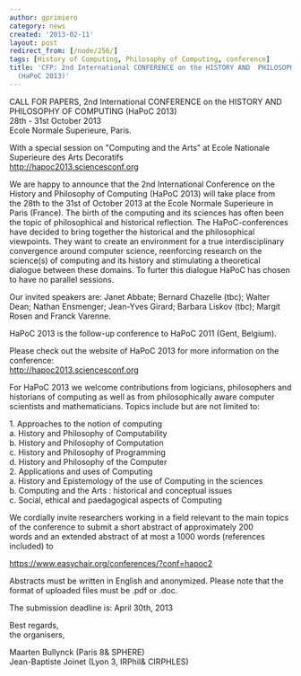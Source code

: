 ```yaml
---
author: gprimiero
category: news
created: '2013-02-11'
layout: post
redirect_from: [/node/256/]
tags: [History of Computing, Philosophy of Computing, conference]
title: 'CFP: 2nd International CONFERENCE on the HISTORY AND  PHILOSOPHY OF COMPUTING
  (HaPoC 2013)'
---
```

CALL FOR PAPERS, 2nd International CONFERENCE on the HISTORY AND PHILOSOPHY OF
COMPUTING (HaPoC 2013)  
28th - 31st October 2013  
Ecole Normale Superieure, Paris.

With a special session on "Computing and the Arts" at Ecole Nationale
Superieure des Arts Decoratifs  
<http://hapoc2013.sciencesconf.org>  
  
We are happy to announce that the 2nd International Conference on the History
and Philosophy of Computing (HaPoC 2013) will take place from  
the 28th to the 31st of October 2013 at the Ecole Normale Superieure in Paris
(France). The birth of the computing and its sciences has often been the topic
of philosophical and historical reflection. The HaPoC-conferences have decided
to bring together the historical and the philosophical viewpoints. They want
to create an environment for a true interdisciplinary convergence around
computer science, reenforcing research on the science(s) of computing and its
history and stimulating a theoretical dialogue between these domains. To
furter this dialogue HaPoC has chosen to have no parallel sessions.

Our invited speakers are: Janet Abbate; Bernard Chazelle (tbc); Walter Dean;
Nathan Ensmenger; Jean-Yves Girard; Barbara Liskov (tbc); Margit  
Rosen and Franck Varenne.

HaPoC 2013 is the follow-up conference to HaPoC 2011 (Gent, Belgium).

  
Please check out the website of HaPoC 2013 for more information on the
conference:  
<http://hapoc2013.sciencesconf.org>  
  
For HaPoC 2013 we welcome contributions from logicians, philosophers and
historians of computing as well as from philosophically aware computer
scientists and mathematicians. Topics include but are not limited to:

  
1\. Approaches to the notion of computing  
    a. History and Philosophy of Computability   
    b. History and Philosophy of Computation   
    c. History and Philosophy of Programming   
    d. History and Philosophy of the Computer   
2\. Applications and uses of Computing  
    a. History and Epistemology of the use of Computing in the sciences   
    b. Computing and the Arts : historical and conceptual issues   
    c. Social, ethical and paedagogical aspects of Computing   
  
We cordially invite researchers working in a field relevant to the main topics
of the conference to submit a short abstract of approximately 200  
words and an extended abstract of at most a 1000 words (references included)
to  
  
<https://www.easychair.org/conferences/?conf=hapoc2>  
  
Abstracts must be written in English and anonymized. Please note that the
format of uploaded files must be .pdf or .doc.  
  
The submission deadline is: April 30th, 2013  
  
Best regards,  
the organisers,  
  
Maarten Bullynck (Paris 8&  SPHERE)  
Jean-Baptiste Joinet (Lyon 3, IRPhil&  CIRPHLES)

